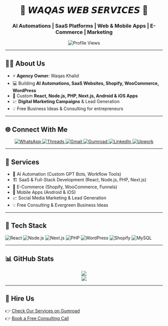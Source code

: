<h1 align="center">🚀 𝙒𝘼𝙌𝘼𝙎 𝙒𝙀𝘽 𝙎𝙀𝙍𝙑𝙄𝘾𝙀𝙎 🚀</h1>
<h3 align="center">AI Automations | SaaS Platforms | Web & Mobile Apps | E-Commerce | Marketing</h3>

<p align="center">
  <img src="https://komarev.com/ghpvc/?username=waqaskhalid&label=Visitors&color=blueviolet&style=for-the-badge" alt="Profile Views" />
</p>

---

## 👨‍💼 About Us
- ⚡ **Agency Owner**: Waqas Khalid  
- 💻 Building **AI Automations, SaaS Websites, Shopify, WooCommerce, WordPress**  
- 📱 Custom **React, Node.js, PHP, Next.js, Android & iOS Apps**  
- 📈 **Digital Marketing Campaigns** & Lead Generation  
- 💡 Free Business Ideas & Consulting for entrepreneurs  

---

## 🌐 Connect With Me  

<p align="center">
  <a href="https://wa.me/923180696998">
    <img src="https://img.shields.io/badge/WhatsApp-25D366?style=for-the-badge&logo=whatsapp&logoColor=white" alt="WhatsApp"/>
  </a>
  <a href="https://www.threads.net/@Waqaswebservices">
    <img src="https://img.shields.io/badge/Threads-000000?style=for-the-badge&logo=threads&logoColor=white" alt="Threads"/>
  </a>
  <a href="mailto:waqaswebservices@gmail.com">
    <img src="https://img.shields.io/badge/Gmail-D14836?style=for-the-badge&logo=gmail&logoColor=white" alt="Gmail"/>
  </a>
  <a href="https://waqaswebservices.gumroad.com">
    <img src="https://img.shields.io/badge/Gumroad-FF90E8?style=for-the-badge&logo=gumroad&logoColor=white" alt="Gumroad"/>
  </a>
  <a href="https://www.linkedin.com/in/waqaswebservices/">
    <img src="https://img.shields.io/badge/LinkedIn-0077B5?style=for-the-badge&logo=linkedin&logoColor=white" alt="LinkedIn"/>
  </a>
  <a href="https://www.upwork.com/freelancers/~014b27f49c4bf870a0?mp_source=share">
    <img src="https://img.shields.io/badge/Upwork-6FDA44?style=for-the-badge&logo=upwork&logoColor=white" alt="Upwork"/>
  </a>
</p>

---

## 💼 Services
- 🤖 AI Automation (Custom GPT Bots, Workflow Tools)  
- 🏗 SaaS & Full-Stack Development (React, Node.js, PHP, Next.js)  
- 🛒 E-Commerce (Shopify, WooCommerce, Funnels)  
- 📱 Mobile Apps (Android & iOS)  
- 📈 Social Media Marketing & Lead Generation  
- 💡 Free Consulting & Evergreen Business Ideas  

---

## 🧰 Tech Stack
![React](https://img.shields.io/badge/React-20232a?style=for-the-badge&logo=react&logoColor=61DAFB)
![Node.js](https://img.shields.io/badge/Node.js-43853d?style=for-the-badge&logo=node-dot-js&logoColor=white)
![Next.js](https://img.shields.io/badge/Next.js-000000?style=for-the-badge&logo=nextdotjs&logoColor=white)
![PHP](https://img.shields.io/badge/PHP-777BB4?style=for-the-badge&logo=php&logoColor=white)
![WordPress](https://img.shields.io/badge/WordPress-21759b?style=for-the-badge&logo=wordpress&logoColor=white)
![Shopify](https://img.shields.io/badge/Shopify-7AB55C?style=for-the-badge&logo=shopify&logoColor=white)
![MySQL](https://img.shields.io/badge/MySQL-005C84?style=for-the-badge&logo=mysql&logoColor=white)

---

## 📊 GitHub Stats
<p align="center">
  <img src="https://github-readme-stats.vercel.app/api?username=waqaskhalid&show_icons=true&theme=radical" />
  <br />
  <img src="https://github-readme-streak-stats.herokuapp.com/?user=waqaskhalid&theme=radical" />
</p>

---

## 🚀 Hire Us
👉 [Check Our Services on Gumroad](https://gumroad.com/yourstore)  
👉 [Book a Free Consulting Call](mailto:waqaskhalid@gmail.com)  
